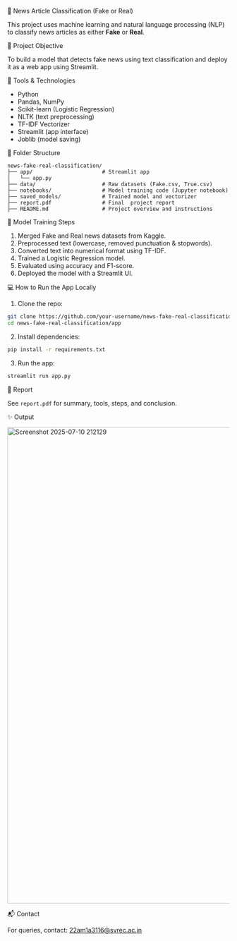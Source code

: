  📰 News Article Classification (Fake or Real)

This project uses machine learning and natural language processing (NLP) to classify news articles as either **Fake** or **Real**.

📌 Project Objective

To build a model that detects fake news using text classification and deploy it as a web app using Streamlit.

🚀 Tools & Technologies

- Python
- Pandas, NumPy
- Scikit-learn (Logistic Regression)
- NLTK (text preprocessing)
- TF-IDF Vectorizer
- Streamlit (app interface)
- Joblib (model saving)

 📁 Folder Structure

```
news-fake-real-classification/
├── app/                      # Streamlit app
│   └── app.py
├── data/                     # Raw datasets (Fake.csv, True.csv)
├── notebooks/                # Model training code (Jupyter notebook)
├── saved_models/             # Trained model and vectorizer
├── report.pdf                # Final  project report
├── README.md                 # Project overview and instructions
```

🧠 Model Training Steps

1. Merged Fake and Real news datasets from Kaggle.
2. Preprocessed text (lowercase, removed punctuation & stopwords).
3. Converted text into numerical format using TF-IDF.
4. Trained a Logistic Regression model.
5. Evaluated using accuracy and F1-score.
6. Deployed the model with a Streamlit UI.

💻 How to Run the App Locally

1. Clone the repo:
```bash
git clone https://github.com/your-username/news-fake-real-classification.git
cd news-fake-real-classification/app
```

2. Install dependencies:
```bash
pip install -r requirements.txt
```

3. Run the app:
```bash
streamlit run app.py
```

📄 Report

See `report.pdf` for summary, tools, steps, and conclusion.

✨ Output

<img width="1920" height="1080" alt="Screenshot 2025-07-10 212129" src="https://github.com/user-attachments/assets/62cfa1dd-f0b5-4552-a0bd-1e3fa5e4cbfb" />


📬 Contact

For queries, contact: 22am1a3116@svrec.ac.in
